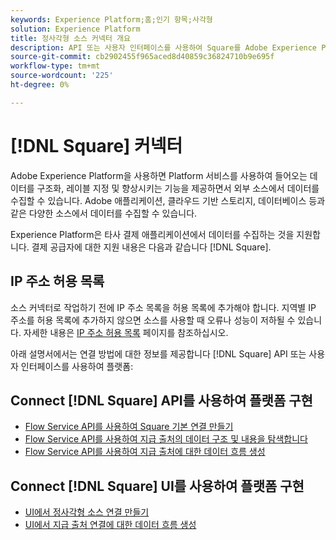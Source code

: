```yaml
---
keywords: Experience Platform;홈;인기 항목;사각형
solution: Experience Platform
title: 정사각형 소스 커넥터 개요
description: API 또는 사용자 인터페이스를 사용하여 Square를 Adobe Experience Platform에 연결하는 방법을 알아봅니다.
source-git-commit: cb2902455f965aced8d40859c36824710b9e695f
workflow-type: tm+mt
source-wordcount: '225'
ht-degree: 0%

---
```


# [!DNL Square] 커넥터

Adobe Experience Platform을 사용하면 Platform 서비스를 사용하여 들어오는 데이터를 구조화, 레이블 지정 및 향상시키는 기능을 제공하면서 외부 소스에서 데이터를 수집할 수 있습니다. Adobe 애플리케이션, 클라우드 기반 스토리지, 데이터베이스 등과 같은 다양한 소스에서 데이터를 수집할 수 있습니다.

Experience Platform은 타사 결제 애플리케이션에서 데이터를 수집하는 것을 지원합니다. 결제 공급자에 대한 지원 내용은 다음과 같습니다 [!DNL Square].

## IP 주소 허용 목록

소스 커넥터로 작업하기 전에 IP 주소 목록을 허용 목록에 추가해야 합니다. 지역별 IP 주소를 허용 목록에 추가하지 않으면 소스를 사용할 때 오류나 성능이 저하될 수 있습니다. 자세한 내용은 [IP 주소 허용 목록](../../ip-address-allow-list.md) 페이지를 참조하십시오.

아래 설명서에서는 연결 방법에 대한 정보를 제공합니다 [!DNL Square] API 또는 사용자 인터페이스를 사용하여 플랫폼:

## Connect [!DNL Square] API를 사용하여 플랫폼 구현

* [Flow Service API를 사용하여 Square 기본 연결 만들기](../../tutorials/api/create/payments/square.md)
* [Flow Service API를 사용하여 지급 출처의 데이터 구조 및 내용을 탐색합니다](../../tutorials/api/explore/payments.md)
* [Flow Service API를 사용하여 지급 출처에 대한 데이터 흐름 생성](../../tutorials/api/collect/payments.md)

## Connect [!DNL Square] UI를 사용하여 플랫폼 구현

* [UI에서 정사각형 소스 연결 만들기](../../tutorials/ui/create/payments/square.md)
* [UI에서 지급 출처 연결에 대한 데이터 흐름 생성](../../tutorials/ui/dataflow/payments.md)